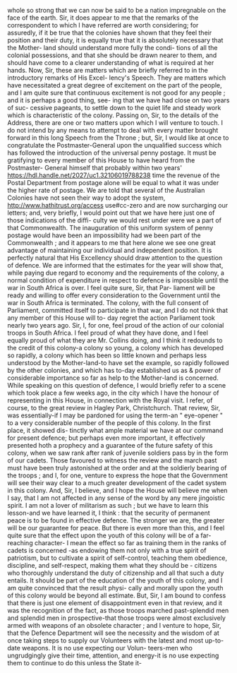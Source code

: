 whole so strong that we can now be said to be a nation impregnable on the face of the earth. Sir, it does appear to me that the remarks of the correspondent to which I have referred are worth considering; for assuredly, if it be true that the colonies have shown that they feel their position and their duty, it is equally true that it is absolutely necessary that the Mother- land should understand more fully the condi- tions of all the colonial possessions, and that she should be drawn nearer to them, and should have come to a clearer understanding of what is required at her hands. Now, Sir, these are matters which are briefly referred to in the introductory remarks of His Excel- lency's Speech. They are matters which have necessitated a great degree of excitement on the part of the people, and I am quite sure that continuous excitement is not good for any people ; and it is perhaps a good thing, see- ing that we have had close on two years of suc- cessive pageants, to settle down to the quiet life and steady work which is characteristic of the colony. Passing on, Sir, to the details of the Address, there are one or two matters upon which I will venture to touch. I do not intend by any means to attempt to deal with every matter brought forward in this long Speech from the Throne ; but, Sir, I would like at once to congratulate the Postmaster-General upon the unqualified success which has followed the introduction of the universal penny postage. It must be gratifying to every member of this House to have heard from the Postmaster- General himself that probably within two years' https://hdl.handle.net/2027/uc1.32106019788238 time the revenue of the Postal Department from postage alone will be equal to what it was under the higher rate of postage. We are told that several of the Australian Colonies have not seen their way to adopt the system, http://www.hathitrust.org/access use#cc-zero and are now surcharging our letters; and, very briefly, I would point out that we have here just one of those indications of the diffi- culty we would rest under were we a part of that Commonwealth. The inauguration of this uniform system of penny postage would have been an impossibility had we been part of the Commonwealth ; and it appears to me that here alone we see one great advantage of maintaining our individual and independent position. It is perfectly natural that His Excellency should draw attention to the question of defence. We are informed that the estimates for the year will show that, while paying due regard to economy and the requirements of the colony, a normal condition of expenditure in respect to defence is impossible until the war in South Africa is over. I feel quite sure, Sir, that Par- liament will be ready and willing to offer every consideration to the Government until the war in South Africa is terminated. The colony, with the full consent of Parliament, committed itself to participate in that war, and I do not think that any member of this House will to- day regret the action Parliament took nearly two years ago. Sir, I, for one, feel proud of the action of our colonial troops in South Africa. I feel proud of what they have done, and I feel equally proud of what they are Mr. Collins doing, and I think it redounds to the credit of this colony-a colony so young, a colony which has developed so rapidly, a colony which has been so little known and perhaps less understood by the Mother-land-to have set the example, so rapidly followed by the other colonies, and which has to-day established us as & power of considerable importance so far as help to the Mother-land is concerned. While speaking on this question of defence, I would briefly refer to a scene which took place a few weeks ago, in the city which I have the honour of representing in this House, in connection with the Royal visit. I refer, of course, to the great review in Hagley Park, Christchurch. That review, Sir, was essentially-if I may be pardoned for using the term-an " eye-opener " to a very considerable number of the people of this colony. In the first place, it showed dis- tinctly what ample material we have at our command for present defence; but perhaps even more important, it effectively presented hoth a prophecy and a guarantee of the future safety of this colony, when we saw rank after rank of juvenile soldiers pass by in the form of our cadets. Those favoured to witness the review and the march past must have been truly astonished at the order and at the soldierly bearing of the troops ; and I, for one, venture to express the hope that the Government will see their way clear to a much greater development of the cadet system in this colony. And, Sir, I believe, and I hope the House will believe me when I say, that I am not affected in any sense of the word by any mere jingoistic spirit. I am not a lover of militarism as such ; but we have to learn this lesson-and we have learned it, I think : that the security of permanent peace is to be found in effective defence. The stronger we are, the greater will be our guarantee for peace. But there is even more than this, and I feel quite sure that the effect upon the youth of this colony will be of a far-reaching character- I mean the effect so far as training them in the ranks of cadets is concerned -as endowing them not only with a true spirit of patriotism, but to cultivate a spirit of self-control, teaching them obedience, discipline, and self-respect, making them what they should be - citizens who thoroughly understand the duty of citizenship and all that such a duty entails. It should be part of the education of the youth of this colony, and I am quite convinced that the result physi- cally and morally upon the youth of this colony would be beyond all estimate. But, Sir, I am bound to confess that there is just one element of disappointment even in that review, and it was the recognition of the fact, as those troops marched past-splendid men and splendid men in prospective-that those troops were almost exclusively armed with weapons of an obsolete character ; and I venture to hope, Sir, that the Defence Department will see the necessity and the wisdom of at once taking steps to supply our Volunteers with the latest and most up-to- date weapons. It is no use expecting our Volun- teers-men who ungrudgingly give their time, attention, and energy-it is no use expecting them to continue to do this unless the State it- 